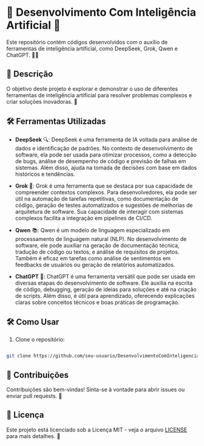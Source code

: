 
# 🚀 Desenvolvimento Com Inteligência Artificial 🤖

  

Este repositório contém códigos desenvolvidos com o auxílio de ferramentas de inteligência artificial, como DeepSeek, Grok, Qwen e ChatGPT. 🧠💡

  

## 📝 Descrição

  

O objetivo deste projeto é explorar e demonstrar o uso de diferentes ferramentas de inteligência artificial para resolver problemas complexos e criar soluções inovadoras. 🌟

  

## 🛠️ Ferramentas Utilizadas

  

-  **DeepSeek** 🔍: DeepSeek é uma ferramenta de IA voltada para análise de dados e identificação de padrões. No contexto de desenvolvimento de software, ela pode ser usada para otimizar processos, como a detecção de bugs, análise de desempenho de código e previsão de falhas em sistemas. Além disso, ajuda na tomada de decisões com base em dados históricos e tendências.

-  **Grok** 🤖: Grok é uma ferramenta que se destaca por sua capacidade de compreender contextos complexos. Para desenvolvedores, ela pode ser útil na automação de tarefas repetitivas, como documentação de código, geração de testes automatizados e sugestões de melhorias de arquitetura de software. Sua capacidade de interagir com sistemas complexos facilita a integração em pipelines de CI/CD.

-  **Qwen** 📚: Qwen é um modelo de linguagem especializado em processamento de linguagem natural (NLP). No desenvolvimento de software, ele pode auxiliar na geração de documentação técnica, tradução de código ou textos, e análise de requisitos de projetos. Também é eficaz em tarefas como análise de sentimentos em feedbacks de usuários ou geração de relatórios automatizados.

-  **ChatGPT** 💬: ChatGPT é uma ferramenta versátil que pode ser usada em diversas etapas do desenvolvimento de software. Ele auxilia na escrita de código, debugging, geração de ideias para soluções e até na criação de scripts. Além disso, é útil para aprendizado, oferecendo explicações claras sobre conceitos técnicos e boas práticas de programação.

  

## 🛠️ Como Usar

  

1. Clone o repositório:

```bash

git clone https://github.com/seu-usuario/DesenvolvimentoComInteligenciaArtificial.git

```

## 🤝 Contribuições

  

Contribuições são bem-vindas! Sinta-se à vontade para abrir issues ou enviar pull requests. 🎉

  

## 📜 Licença

  

Este projeto está licenciado sob a Licença MIT - veja o arquivo [LICENSE](LICENSE) para mais detalhes. 📄
